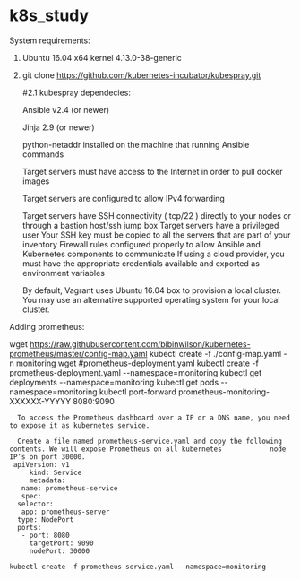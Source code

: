 # k8s_study

System requirements:
1. Ubuntu 16.04 x64 kernel 4.13.0-38-generic
2. git clone https://github.com/kubernetes-incubator/kubespray.git
   
   #2.1  kubespray dependecies:

      Ansible v2.4 (or newer)

      Jinja 2.9 (or newer)

      python-netaddr installed on the machine that running Ansible commands
   
      Target servers must have access to the Internet in order to pull docker images
      
      Target servers are configured to allow IPv4 forwarding
      
      Target servers have SSH connectivity ( tcp/22 ) directly to your nodes or through a bastion host/ssh jump box
      Target servers have a privileged user
      Your SSH key must be copied to all the servers that are part of your inventory
      Firewall rules configured properly to allow Ansible and Kubernetes components to communicate
      If using a cloud provider, you must have the appropriate credentials available and exported as environment variables
   
      By default, Vagrant uses Ubuntu 16.04 box to provision a local cluster. You may use an alternative supported operating     system for your local cluster.

Adding prometheus:

wget https://raw.githubusercontent.com/bibinwilson/kubernetes-prometheus/master/config-map.yaml
kubectl create -f ./config-map.yaml -n monitoring
wget #prometheus-deployment.yaml
kubectl create  -f prometheus-deployment.yaml --namespace=monitoring
kubectl get deployments --namespace=monitoring
kubectl get pods --namespace=monitoring
kubectl port-forward prometheus-monitoring-XXXXXX-YYYYY 8080:9090

      To access the Prometheus dashboard over a IP or a DNS name, you need to expose it as kubernetes service.

      Create a file named prometheus-service.yaml and copy the following contents. We will expose Prometheus on all kubernetes            node IP’s on port 30000.
     apiVersion: v1
         kind: Service
         metadata:
       name: prometheus-service
       spec:
      selector: 
       app: prometheus-server
      type: NodePort
      ports:
       - port: 8080
         targetPort: 9090 
         nodePort: 30000
        
    kubectl create -f prometheus-service.yaml --namespace=monitoring
